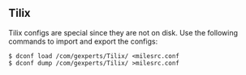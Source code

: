 ## Tilix

Tilix configs are special since they are not on disk. Use the
following commands to import and export the configs:

```
$ dconf load /com/gexperts/Tilix/ <milesrc.conf
$ dconf dump /com/gexperts/Tilix/ >milesrc.conf
```
